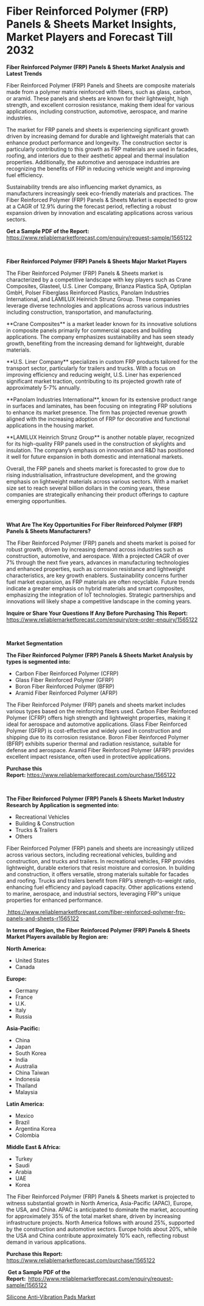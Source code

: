 <p><h1>Fiber Reinforced Polymer (FRP) Panels & Sheets Market Insights, Market Players and Forecast Till 2032</h1></p><p><strong>Fiber Reinforced Polymer (FRP) Panels & Sheets Market Analysis and Latest Trends</strong></p>
<p><p>Fiber Reinforced Polymer (FRP) Panels and Sheets are composite materials made from a polymer matrix reinforced with fibers, such as glass, carbon, or aramid. These panels and sheets are known for their lightweight, high strength, and excellent corrosion resistance, making them ideal for various applications, including construction, automotive, aerospace, and marine industries.</p><p>The market for FRP panels and sheets is experiencing significant growth driven by increasing demand for durable and lightweight materials that can enhance product performance and longevity. The construction sector is particularly contributing to this growth as FRP materials are used in facades, roofing, and interiors due to their aesthetic appeal and thermal insulation properties. Additionally, the automotive and aerospace industries are recognizing the benefits of FRP in reducing vehicle weight and improving fuel efficiency. </p><p>Sustainability trends are also influencing market dynamics, as manufacturers increasingly seek eco-friendly materials and practices. The Fiber Reinforced Polymer (FRP) Panels & Sheets Market is expected to grow at a CAGR of 12.9% during the forecast period, reflecting a robust expansion driven by innovation and escalating applications across various sectors.</p></p>
<p><strong>Get a Sample PDF of the Report:&nbsp;</strong> <a href="https://www.reliablemarketforecast.com/enquiry/request-sample/1565122?utm_campaign=1899&utm_medium=2&utm_source=Github&utm_content=ia&utm_term=01022025&utm_id=fiber-reinforced-polymer-frp-panels-sheets">https://www.reliablemarketforecast.com/enquiry/request-sample/1565122</a></p>
<p>&nbsp;</p>
<p><strong>Fiber Reinforced Polymer (FRP) Panels & Sheets Major Market Players</strong></p>
<p><p>The Fiber Reinforced Polymer (FRP) Panels & Sheets market is characterized by a competitive landscape with key players such as Crane Composites, Glasteel, U.S. Liner Company, Brianza Plastica SpA, Optiplan GmbH, Polser Fiberglass Reinforced Plastics, Panolam Industries International, and LAMILUX Heinrich Strunz Group. These companies leverage diverse technologies and applications across various industries including construction, transportation, and manufacturing.</p><p>**Crane Composites** is a market leader known for its innovative solutions in composite panels primarily for commercial spaces and building applications. The company emphasizes sustainability and has seen steady growth, benefiting from the increasing demand for lightweight, durable materials. </p><p>**U.S. Liner Company** specializes in custom FRP products tailored for the transport sector, particularly for trailers and trucks. With a focus on improving efficiency and reducing weight, U.S. Liner has experienced significant market traction, contributing to its projected growth rate of approximately 5-7% annually.</p><p>**Panolam Industries International**, known for its extensive product range in surfaces and laminates, has been focusing on integrating FRP solutions to enhance its market presence. The firm has projected revenue growth aligned with the increasing adoption of FRP for decorative and functional applications in the housing market.</p><p>**LAMILUX Heinrich Strunz Group** is another notable player, recognized for its high-quality FRP panels used in the construction of skylights and insulation. The company’s emphasis on innovation and R&D has positioned it well for future expansion in both domestic and international markets.</p><p>Overall, the FRP panels and sheets market is forecasted to grow due to rising industrialisation, infrastructure development, and the growing emphasis on lightweight materials across various sectors. With a market size set to reach several billion dollars in the coming years, these companies are strategically enhancing their product offerings to capture emerging opportunities.</p></p>
<p>&nbsp;</p>
<p><strong>What Are The Key Opportunities For Fiber Reinforced Polymer (FRP) Panels & Sheets Manufacturers?</strong></p>
<p><p>The Fiber Reinforced Polymer (FRP) panels and sheets market is poised for robust growth, driven by increasing demand across industries such as construction, automotive, and aerospace. With a projected CAGR of over 7% through the next five years, advances in manufacturing technologies and enhanced properties, such as corrosion resistance and lightweight characteristics, are key growth enablers. Sustainability concerns further fuel market expansion, as FRP materials are often recyclable. Future trends indicate a greater emphasis on hybrid materials and smart composites, emphasizing the integration of IoT technologies. Strategic partnerships and innovations will likely shape a competitive landscape in the coming years.</p></p>
<p><strong>Inquire or Share Your Questions If Any Before Purchasing This Report:</strong> <a href="https://www.reliablemarketforecast.com/enquiry/pre-order-enquiry/1565122?utm_campaign=1899&utm_medium=2&utm_source=Github&utm_content=ia&utm_term=01022025&utm_id=fiber-reinforced-polymer-frp-panels-sheets">https://www.reliablemarketforecast.com/enquiry/pre-order-enquiry/1565122</a></p>
<p>&nbsp;</p>
<p><strong>Market Segmentation</strong></p>
<p><strong>The Fiber Reinforced Polymer (FRP) Panels & Sheets Market Analysis by types is segmented into:</strong></p>
<p><ul><li>Carbon Fiber Reinforced Polymer (CFRP)</li><li>Glass Fiber Reinforced Polymer (GFRP)</li><li>Boron Fiber Reinforced Polymer (BFRP)</li><li>Aramid Fiber Reinforced Polymer (AFRP)</li></ul></p>
<p><p>The Fiber Reinforced Polymer (FRP) panels and sheets market includes various types based on the reinforcing fibers used. Carbon Fiber Reinforced Polymer (CFRP) offers high strength and lightweight properties, making it ideal for aerospace and automotive applications. Glass Fiber Reinforced Polymer (GFRP) is cost-effective and widely used in construction and shipping due to its corrosion resistance. Boron Fiber Reinforced Polymer (BFRP) exhibits superior thermal and radiation resistance, suitable for defense and aerospace. Aramid Fiber Reinforced Polymer (AFRP) provides excellent impact resistance, often used in protective applications.</p></p>
<p><strong>Purchase this Report:&nbsp;</strong><a href="https://www.reliablemarketforecast.com/purchase/1565122?utm_campaign=1899&utm_medium=2&utm_source=Github&utm_content=ia&utm_term=01022025&utm_id=fiber-reinforced-polymer-frp-panels-sheets">https://www.reliablemarketforecast.com/purchase/1565122</a></p>
<p>&nbsp;</p>
<p><strong>The Fiber Reinforced Polymer (FRP) Panels & Sheets Market Industry Research by Application is segmented into:</strong></p>
<p><ul><li>Recreational Vehicles</li><li>Building & Construction</li><li>Trucks & Trailers</li><li>Others</li></ul></p>
<p><p>Fiber Reinforced Polymer (FRP) panels and sheets are increasingly utilized across various sectors, including recreational vehicles, building and construction, and trucks and trailers. In recreational vehicles, FRP provides lightweight, durable exteriors that resist moisture and corrosion. In building and construction, it offers versatile, strong materials suitable for facades and roofing. Trucks and trailers benefit from FRP’s strength-to-weight ratio, enhancing fuel efficiency and payload capacity. Other applications extend to marine, aerospace, and industrial sectors, leveraging FRP's unique properties for enhanced performance.</p></p>
<p><a href="https://www.reliablemarketforecast.com/fiber-reinforced-polymer-frp-panels-and-sheets-r1565122?utm_campaign=1899&utm_medium=2&utm_source=Github&utm_content=ia&utm_term=01022025&utm_id=fiber-reinforced-polymer-frp-panels-sheets">&nbsp;https://www.reliablemarketforecast.com/fiber-reinforced-polymer-frp-panels-and-sheets-r1565122</a></p>
<p><strong>In terms of Region, the Fiber Reinforced Polymer (FRP) Panels & Sheets Market Players available by Region are:</strong></p>
<p>
    <p> <strong> North America: </strong>
        <ul>
            <li>United States</li>
            <li>Canada</li>
        </ul>
        </p> 
    <p> <strong> Europe: </strong>
        <ul>
            <li>Germany</li>
            <li>France</li>
            <li>U.K.</li>
            <li>Italy</li>
            <li>Russia</li>
        </ul>
        </p> 
    <p> <strong> Asia-Pacific: </strong>
        <ul>
            <li>China</li>
            <li>Japan</li>
            <li>South Korea</li>
            <li>India</li>
            <li>Australia</li>
            <li>China Taiwan</li>
            <li>Indonesia</li>
            <li>Thailand</li>
            <li>Malaysia</li>
        </ul>
        </p> 
    <p> <strong> Latin America: </strong>
        <ul>
            <li>Mexico</li>
            <li>Brazil</li>
            <li>Argentina Korea</li>
            <li>Colombia</li>
        </ul>
        </p> 
    <p> <strong> Middle East & Africa: </strong>
        <ul>
            <li>Turkey</li>
            <li>Saudi</li>
            <li>Arabia</li>
            <li>UAE</li>
            <li>Korea</li>
        </ul>
    </p>
    </p>
<p><p>The Fiber Reinforced Polymer (FRP) Panels & Sheets market is projected to witness substantial growth in North America, Asia-Pacific (APAC), Europe, the USA, and China. APAC is anticipated to dominate the market, accounting for approximately 35% of the total market share, driven by increasing infrastructure projects. North America follows with around 25%, supported by the construction and automotive sectors. Europe holds about 20%, while the USA and China contribute approximately 10% each, reflecting robust demand in various applications.</p></p>
<p><strong>Purchase this Report: </strong><a href="https://www.reliablemarketforecast.com/purchase/1565122?utm_campaign=1899&utm_medium=2&utm_source=Github&utm_content=ia&utm_term=01022025&utm_id=fiber-reinforced-polymer-frp-panels-sheets">https://www.reliablemarketforecast.com/purchase/1565122</a></p>
<p>&nbsp;<strong>Get a Sample PDF of the Report:&nbsp;&nbsp;</strong><a href="https://www.reliablemarketforecast.com/enquiry/request-sample/1565122?utm_campaign=1899&utm_medium=2&utm_source=Github&utm_content=ia&utm_term=01022025&utm_id=fiber-reinforced-polymer-frp-panels-sheets">https://www.reliablemarketforecast.com/enquiry/request-sample/1565122</a></p>
<p><strong></strong></p>
<p><p><a href="https://github.com/YashRP12/Market-Research-Report-List-7/blob/main/silicone-anti-vibration-pads-market.md?utm_campaign=1899&utm_medium=2&utm_source=Github&utm_content=ia&utm_term=01022025&utm_id=fiber-reinforced-polymer-frp-panels-sheets">Silicone Anti-Vibration Pads Market</a></p></p>